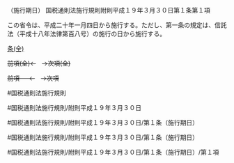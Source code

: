 （施行期日）
国税通則法施行規則附則平成１９年３月３０日第１条第１項

この省令は、平成二十年一月四日から施行する。ただし、第一条の規定は、信託法（平成十八年法律第百八号）の施行の日から施行する。

[条(全)](国税通則法施行規則附則平成１９年３月３０日第１条_.md)

~~前項(全)←~~　~~→次項(全)~~

~~前項 　 ←~~　~~→次項~~



#国税通則法施行規則

#国税通則法施行規則/附則平成１９年３月３０日

#国税通則法施行規則/附則平成１９年３月３０日/第１条（施行期日）

#国税通則法施行規則/附則平成１９年３月３０日/第１条（施行期日）

#国税通則法施行規則/附則平成１９年３月３０日/第１条（施行期日）/第１項

